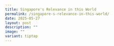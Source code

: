 ```yaml
---
title: Singapore's Relevance in this World
permalink: /singapore-s-relevance-in-this-world/
date: 2025-05-27
layout: post
description: ""
image: ""
variant: tiptap
---
```


